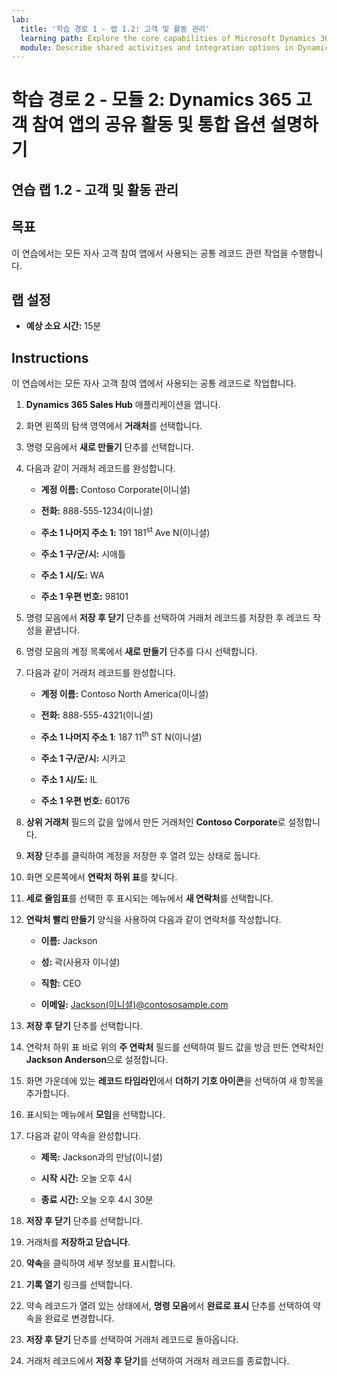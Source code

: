 ```yaml
---
lab:
  title: '학습 경로 1 - 랩 1.2: 고객 및 활동 관리'
  learning path: Explore the core capabilities of Microsoft Dynamics 365 customer engagement apps
  module: Describe shared activities and integration options in Dynamics 365 customer engagement apps
---
```


학습 경로 2 - 모듈 2: Dynamics 365 고객 참여 앱의 공유 활동 및 통합 옵션 설명하기
========================

## 연습 랩 1.2 - 고객 및 활동 관리

## 목표

이 연습에서는 모든 자사 고객 참여 앱에서 사용되는 공통 레코드 관련 작업을 수행합니다. 

## 랩 설정

  - **예상 소요 시간:** 15분

## Instructions

이 연습에서는 모든 자사 고객 참여 앱에서 사용되는 공통 레코드로 작업합니다. 

1. **Dynamics 365 Sales Hub** 애플리케이션을 엽니다.

1. 화면 왼쪽의 탐색 영역에서 **거래처**를 선택합니다.

1. 명령 모음에서 **새로 만들기** 단추를 선택합니다.

1. 다음과 같이 거래처 레코드를 완성합니다.

    - **계정 이름:** Contoso Corporate(이니셜)

    - **전화:** 888-555-1234(이니셜)

    - **주소 1 나머지 주소 1:** 191 181<sup data-htmlnode="">st</sup> Ave N(이니셜)

    - **주소 1 구/군/시:** 시애틀

    - **주소 1 시/도:** WA

    - **주소 1 우편 번호:** 98101

1. 명령 모음에서 **저장 후 닫기** 단추를 선택하여 거래처 레코드를 저장한 후 레코드 작성을 끝냅니다.

1. 명령 모음의 계정 목록에서 **새로 만들기** 단추를 다시 선택합니다.

1. 다음과 같이 거래처 레코드를 완성합니다.

    - **계정 이름:** Contoso North America(이니셜)

    - **전화:** 888-555-4321(이니셜)

    - **주소 1 나머지 주소 1**: 187 11<sup data-htmlnode="">th</sup> ST N(이니셜)

    - **주소 1 구/군/시:** 시카고

    - **주소 1 시/도:** IL

    - **주소 1 우편 번호:** 60176

1. **상위 거래처** 필드의 값을 앞에서 만든 거래처인 **Contoso Corporate**로 설정합니다.

1. **저장** 단추를 클릭하여 계정을 저장한 후 열려 있는 상태로 둡니다.

1. 화면 오른쪽에서 **연락처 하위 표**를 찾니다.

1. **세로 줄임표**를 선택한 후 표시되는 메뉴에서 **새 연락처**를 선택합니다.

1. **연락처 빨리 만들기** 양식을 사용하여 다음과 같이 연락처를 작성합니다.

    - **이름:** Jackson

    - **성:** 곽(사용자 이니셜)

    - **직함:** CEO

    - **이메일:** [Jackson(이니셜)@contososample.com](mailto:Jackson@contososample.com)

1. **저장 후 닫기** 단추를 선택합니다.

1. 연락처 하위 표 바로 위의 **주 연락처** 필드를 선택하여 필드 값을 방금 만든 연락처인 **Jackson Anderson**으로 설정합니다.

1. 화면 가운데에 있는 **레코드 타임라인**에서 **더하기 기호 아이콘**을 선택하여 새 항목을 추가합니다.

1. 표시되는 메뉴에서 **모임**을 선택합니다.

1. 다음과 같이 약속을 완성합니다.

    - **제목:** Jackson과의 만남(이니셜)

    - **시작 시간:** 오늘 오후 4시

    - **종료 시간:** 오늘 오후 4시 30분

1. **저장 후 닫기** 단추를 선택합니다.

1. 거래처를 **저장하고 닫습니다**.

1. **약속**을 클릭하여 세부 정보를 표시합니다.

1. **기록 열기** 링크를 선택합니다.

1. 약속 레코드가 열려 있는 상태에서, **명령 모음**에서 **완료로 표시** 단추를 선택하여 약속을 완료로 변경합니다.

1. **저장 후 닫기** 단추를 선택하여 거래처 레코드로 돌아옵니다.

1. 거래처 레코드에서 **저장 후 닫기**를 선택하여 거래처 레코드를 종료합니다.
